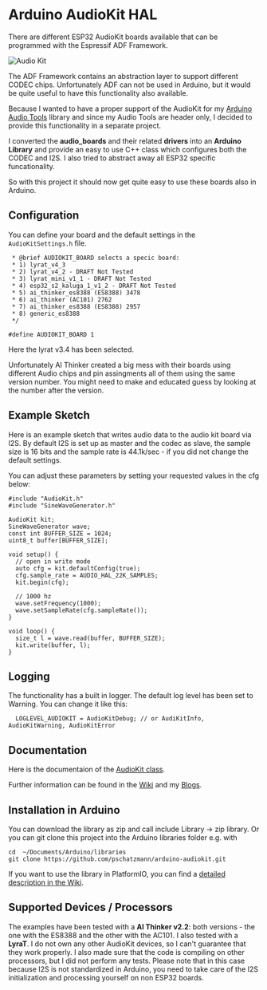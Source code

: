 # Arduino AudioKit HAL

There are different ESP32 AudioKit boards available that can be programmed with the Espressif ADF Framework.

<img src="https://pschatzmann.github.io/arduino-audio-tools/resources/audio-toolkit.png" alt="Audio Kit" />

The ADF Framework contains an abstraction layer to support different CODEC chips. Unfortunately ADF can not be used in Arduino, but it would be quite useful to have this functionality also available.

Because I wanted to have a proper support of the AudioKit for my [Arduino Audio Tools](https://github.com/pschatzmann/arduino-audio-tools) library and since my Audio Tools are  header only, I decided to provide this functionality in a separate project.

I converted the __audio_boards__ and their related __drivers__ into an __Arduino Library__ and provide an easy to use C++ class which configures both the CODEC and I2S. I also tried to abstract away all ESP32 specific funcationality. 

So with this project it should now get quite easy to use these boards also in Arduino.

## Configuration

You can define your board and the default settings in the ```AudioKitSettings.h``` file. 

```
 * @brief AUDIOKIT_BOARD selects a specic board:
 * 1) lyrat_v4_3
 * 2) lyrat_v4_2 - DRAFT Not Tested
 * 3) lyrat_mini_v1_1 - DRAFT Not Tested
 * 4) esp32_s2_kaluga_1_v1_2 - DRAFT Not Tested
 * 5) ai_thinker_es8388 (ES8388) 3478
 * 6) ai_thinker (AC101) 2762
 * 7) ai_thinker_es8388 (ES8388) 2957
 * 8) generic_es8388
 */

#define AUDIOKIT_BOARD 1

```
Here the lyrat v3.4 has been selected. 

Unfortunately AI Thinker created a big mess with their boards using different Audio chips and pin assingments all of them using the same version number. You might need to make and educated guess by looking at the number after the version. 


## Example Sketch

Here is an example sketch that writes audio data to the audio kit board via I2S. By default I2S is set up as master and the codec as slave, the sample size is 16 bits and the sample rate is 44.1k/sec - if you did not change the default settings. 

You can adjust these parameters by setting your requested values in the cfg below:

```
#include "AudioKit.h"
#include "SineWaveGenerator.h"

AudioKit kit;
SineWaveGenerator wave;
const int BUFFER_SIZE = 1024;
uint8_t buffer[BUFFER_SIZE];

void setup() {
  // open in write mode
  auto cfg = kit.defaultConfig(true);
  cfg.sample_rate = AUDIO_HAL_22K_SAMPLES;
  kit.begin(cfg);

  // 1000 hz
  wave.setFrequency(1000);
  wave.setSampleRate(cfg.sampleRate());
}

void loop() {
  size_t l = wave.read(buffer, BUFFER_SIZE);
  kit.write(buffer, l);
}

```
## Logging

The functionality has a built in logger. The default log level has been set to Warning. You can change it like this:

```
  LOGLEVEL_AUDIOKIT = AudioKitDebug; // or AudiKitInfo, AudioKitWarning, AudioKitError

```


## Documentation

Here is the documentaion of the [AudioKit class](https://pschatzmann.github.io/arduino-audiokit/html/class_audio_kit.html).

Further information can be found in the [Wiki](https://github.com/pschatzmann/arduino-audiokit/wiki) and my [Blogs](https://www.pschatzmann.ch/home/tag/esp32audiokit/).


## Installation in Arduino

You can download the library as zip and call include Library -> zip library. Or you can git clone this project into the Arduino libraries folder e.g. with

```
cd  ~/Documents/Arduino/libraries
git clone https://github.com/pschatzmann/arduino-audiokit.git

```

If you want to use the library in PlatformIO, you can find a [detailed description in the Wiki](https://github.com/pschatzmann/arduino-audiokit-hal/wiki/PlatformIO).


## Supported Devices / Processors

The examples have been tested with a __AI Thinker v2.2__: both versions - the one with the ES8388 and the other with the AC101. I also tested with a __LyraT__. I do not own any other AudioKit devices, so I can't guarantee that they work properly. I also made sure that the code is compiling on other processors, but I did not perform any tests. Please note that in this case because I2S is not standardized in Arduino, you need to take care of the I2S initialization  and processing yourself on non ESP32 boards.


